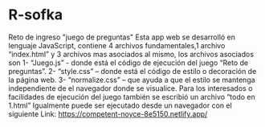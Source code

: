 # R-sofka
Reto de ingreso "juego de preguntas"
Esta app web se desarrolló en lenguaje JavaScript, contiene 4 archivos fundamentales,1 archivo “index.html” y 3 archivos mas asociados al mismo, los archivos asociados son
1-	“Juego.js” - donde está el código de ejecución del juego “Reto de preguntas”.
2-	“style.css” – donde está el código de estilo o decoración de la página web.
3-	“normalize.css” – que ayuda a que el estilo se mantenga independiente de el navegador donde se visualice.
Para los interesados o facilidades de ejecución del juego también se escribió un archivo “todo en 1.html”
Igualmente puede ser ejecutado desde un navegador con el siguiente Link: https://competent-noyce-8e5150.netlify.app/
